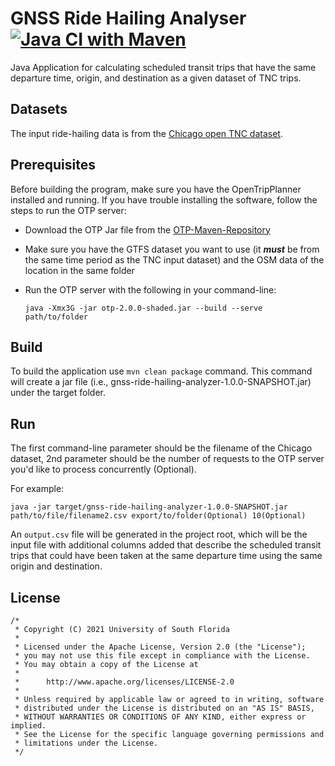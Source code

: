 # GNSS Ride Hailing Analyser [![Java CI with Maven](https://github.com/CUTR-at-USF/gnss-ride-hailing-analyzer/actions/workflows/maven.yml/badge.svg)](https://github.com/CUTR-at-USF/gnss-ride-hailing-analyzer/actions/workflows/maven.yml)

Java Application for calculating scheduled transit trips that have the same departure time, origin, and destination as a given dataset of TNC trips.

## Datasets

The input ride-hailing data is from
the [Chicago open TNC dataset](https://data.cityofchicago.org/Transportation/Transportation-Network-Providers-Trips/m6dm-c72p/data).

## Prerequisites

Before building the program, make sure you have the OpenTripPlanner installed and running. If you have trouble
installing the software, follow the steps to run the OTP server:

* Download the OTP Jar file from
  the [OTP-Maven-Repository](https://repo1.maven.org/maven2/org/opentripplanner/otp/2.0.0/otp-2.0.0-shaded.jar)
* Make sure you have the GTFS dataset you want to use (it ***must*** be from the same time period as the TNC input dataset) and the OSM data of the location in the same folder
* Run the OTP server with the following in your command-line:

    ```
    java -Xmx3G -jar otp-2.0.0-shaded.jar --build --serve path/to/folder
    ```

## Build

To build the application use `mvn clean package` command. This command will create a jar file (i.e., 
gnss-ride-hailing-analyzer-1.0.0-SNAPSHOT.jar) under the target folder.

## Run

The first command-line parameter should be the filename of the Chicago dataset, 2nd parameter should be the number of 
requests to the OTP server you'd like to process concurrently (Optional).

For example:

```
java -jar target/gnss-ride-hailing-analyzer-1.0.0-SNAPSHOT.jar path/to/file/filename2.csv export/to/folder(Optional) 10(Optional)
```

An `output.csv` file will be generated in the project root, which will be the input file with additional columns added that describe the scheduled transit trips that could have been taken at the same departure time using the same origin and destination.

## License
```
/*
 * Copyright (C) 2021 University of South Florida
 *
 * Licensed under the Apache License, Version 2.0 (the "License");
 * you may not use this file except in compliance with the License.
 * You may obtain a copy of the License at
 *
 *      http://www.apache.org/licenses/LICENSE-2.0
 *
 * Unless required by applicable law or agreed to in writing, software
 * distributed under the License is distributed on an "AS IS" BASIS,
 * WITHOUT WARRANTIES OR CONDITIONS OF ANY KIND, either express or implied.
 * See the License for the specific language governing permissions and
 * limitations under the License.
 */
```